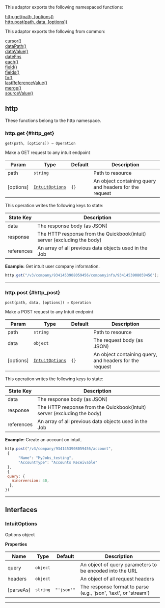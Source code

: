 
This adaptor exports the following namespaced functions:

<dl>
<dt>
    <a href="#http_get">http.get(path, [options])</a>
</dt>

<dt>
    <a href="#http_post">http.post(path, data, [options])</a>
</dt>
</dl>


This adaptor exports the following from common:
<dl>
<dt>
    <a href="/adaptors/packages/common-docs#cursor">cursor()</a>
</dt>
<dt>
    <a href="/adaptors/packages/common-docs#datapath">dataPath()</a>
</dt>
<dt>
    <a href="/adaptors/packages/common-docs#datavalue">dataValue()</a>
</dt>
<dt>
    <a href="/adaptors/packages/common-docs#datefns">dateFns</a>
</dt>
<dt>
    <a href="/adaptors/packages/common-docs#each">each()</a>
</dt>
<dt>
    <a href="/adaptors/packages/common-docs#field">field()</a>
</dt>
<dt>
    <a href="/adaptors/packages/common-docs#fields">fields()</a>
</dt>
<dt>
    <a href="/adaptors/packages/common-docs#fn">fn()</a>
</dt>
<dt>
    <a href="/adaptors/packages/common-docs#lastreferencevalue">lastReferenceValue()</a>
</dt>
<dt>
    <a href="/adaptors/packages/common-docs#merge">merge()</a>
</dt>
<dt>
    <a href="/adaptors/packages/common-docs#sourcevalue">sourceValue()</a>
</dt></dl>


## http

These functions belong to the http namespace.
### http.get {#http_get}

<p><code>get(path, [options]) ⇒ Operation</code></p>

Make a GET request to any intuit endpoint


| Param | Type | Default | Description |
| --- | --- | --- | --- |
| path | <code>string</code> |  | Path to resource |
| [options] | [<code>IntuitOptions</code>](#intuitoptions) | <code>{}</code> | An object containing query and headers for the request |

This operation writes the following keys to state:

| State Key | Description |
| --- | --- |
| data | The response body (as JSON) |
| response | The HTTP response from the Quickbook(intuit) server (excluding the body) |
| references | An array of all previous data objects used in the Job |

**Example:** Get intuit user company information.
```js
http.get("/v3/company/9341453908059456/companyinfo/9341453908059456");
```

* * *


### http.post {#http_post}

<p><code>post(path, data, [options]) ⇒ Operation</code></p>

Make a POST request to any Intuit endpoint


| Param | Type | Default | Description |
| --- | --- | --- | --- |
| path | <code>string</code> |  | Path to resource |
| data | <code>object</code> |  | The request body (as JSON) |
| [options] | [<code>IntuitOptions</code>](#intuitoptions) | <code>{}</code> | An object containing query, and headers for the request |

This operation writes the following keys to state:

| State Key | Description |
| --- | --- |
| data | The response body (as JSON) |
| response | The HTTP response from the Quickbook(intuit) server (excluding the body) |
| references | An array of all previous data objects used in the Job |

**Example:** Create an account on intuit.
```js
http.post("/v3/company/9341453908059456/account",
 {
      "Name": "MyJobs_testing",
      "AccountType": "Accounts Receivable"
 },
 {
 query: {
   minorversion: 40,
  },
})
```

* * *


##  Interfaces

### IntuitOptions

Options object


**Properties**

| Name | Type | Default | Description |
| --- | --- | --- | --- |
| query | <code>object</code> |  | An object of query parameters to be encoded into the URL |
| headers | <code>object</code> |  | An object of all request headers |
| [parseAs] | <code>string</code> | <code>&quot;&#x27;json&#x27;&quot;</code> | The response format to parse (e.g., 'json', 'text', or 'stream') |


* * *

